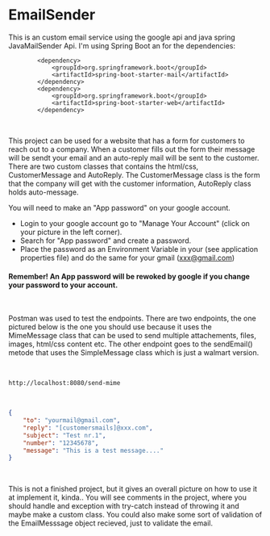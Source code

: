 # EmailSender
This is an custom email service using the google api and java spring JavaMailSender Api.
I'm using Spring Boot an for the dependencies:

```
        <dependency>
            <groupId>org.springframework.boot</groupId>
            <artifactId>spring-boot-starter-mail</artifactId>
        </dependency>
        <dependency>
            <groupId>org.springframework.boot</groupId>
            <artifactId>spring-boot-starter-web</artifactId>
        </dependency>
```

<br>

This project can be used for a website that has a form for customers to reach out to a company.
When a customer fills out the form their message will be sendt your email and an auto-reply mail will be sent to the customer.
There are two custom classes that contains the html/css, CustomerMessage and AutoReply.
The CustomerMessage class is the form that the company will get with the customer information, AutoReply class holds auto-message.

You will need to make an "App password" on your google account. 
 - Login to your google account go to "Manage Your Account" (click on your picture in the left corner).
 - Search for "App password" and create a password.
 - Place the password as an Environment Variable in your (see application properties file) and do the same for your gmail (xxx@gmail.com)


#### Remember! An App password will be rewoked by google if you change your password to your account.

<br>

Postman was used to test the endpoints. There are two endpoints, the one pictured below is the one you should use because it uses the MimeMessage class that can be used to send multiple attachements, files, images, html/css content etc. The other endpoint goes to the sendEmail() metode that uses the SimpleMessage class which is just a walmart version.

<br>

```
http://localhost:8080/send-mime
```

<br>

```json
{
    "to": "yourmail@gmail.com",
    "reply": "[customersmails]@xxx.com",
    "subject": "Test nr.1",
    "number": "12345678",
    "message": "This is a test message...."
}
```


<br>

This is not a finished project, but it gives an overall picture on how to use it at implement it, kinda.. You will see comments in the project, where you should handle and exception with try-catch instead of throwing it and maybe make a custom class. You could also make some sort of validation of the EmailMesssage object recieved, just to validate the email.
